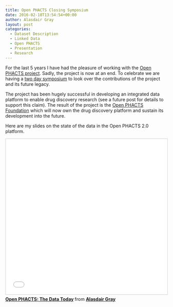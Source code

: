```yaml
---
title: Open PHACTS Closing Symposium
date: 2016-02-18T13:54:54+00:00
author: Alasdair Gray
layout: post
categories:
  - Dataset Description
  - Linked Data
  - Open PHACTS
  - Presentation
  - Research
---
```

For the last 5 years I have had the pleasure of working with the [Open PHACTS project](http://www.openphacts.org). Sadly, the project is now at an end. To celebrate we are having a [two day symposium](http://www.openphactsfoundation.org/linking-life-science-data-final-speakers-and-agenda/#more-3176) to look over the contributions of the project and its future legacy.

The project has been hugely successful in developing an integrated data platform to enable drug discovery research (see a future post for details to support this claim). The result of the project is the [Open PHACTS Foundation](http://www.openphactsfoundation.org) which will now own the drug discovery platform and sustain its development into the future.

Here are my slides on the state of the data in the Open PHACTS 2.0 platform.

<iframe src="//www.slideshare.net/slideshow/embed_code/key/e55Rfe4jWDhInX" width="595" height="485" frameborder="0" marginwidth="0" marginheight="0" scrolling="no" style="border:1px solid #CCC; border-width:1px; margin-bottom:5px; max-width: 100%;" allowfullscreen> </iframe> <div style="margin-bottom:5px"> <strong> <a href="//www.slideshare.net/alasdair_gray/open-phacts-the-data-today" title="Open PHACTS: The Data Today" target="_blank">Open PHACTS: The Data Today</a> </strong> from <strong><a href="https://www.slideshare.net/alasdair_gray" target="_blank">Alasdair Gray</a></strong> </div>